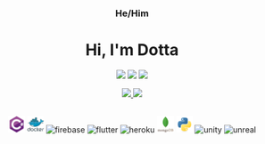 <h3 align="center">He/Him</h3>
<!-- <div align="center">
<img src="https://media.discordapp.net/attachments/989556492095078431/989556589285478480/logo_Circulo.png?width=676&height=676" alt="csharp" width="120" height="120"/>
</div> -->
<h1 align="center">Hi, I'm Dotta</h1>
<p align="center">
<a href="mailto:md.correa+contact@outlook.com"><img src="https://img.shields.io/badge/-Email-06283D?logo=Mail.Ru&amp;logoColor=white"></a>
<a href="https://linkedin.com/in/mdotta"><img src="https://img.shields.io/badge/-LinkedIn-%230077B5?logo=LinkedIn&amp;logoColor=white" style="max-width: 100%;"></a>
<a href="https://twitter.com/@callmedotta"><img src="https://img.shields.io/badge/-Twitter-1DA1F2?logo=Twitter&amp;logoColor=white" style="max-width: 100%;"></a>
</p>
<div align="center">
  <a href="https://github.com/mdotta">
  <img height="180em" src="https://github-readme-stats.vercel.app/api?username=mdotta&show_icons=true&theme=tokyonight&include_all_commits=true&count_private=true"/>
  <img height="180em" src="https://github-readme-stats.vercel.app/api/top-langs/?username=mdotta&layout=compact&langs_count=7&theme=tokyonight"/>
  </a>
</div>
<br/>
<p align="center"> 
<img src="https://raw.githubusercontent.com/devicons/devicon/master/icons/csharp/csharp-original.svg" alt="csharp" width="30" height="30"/>
<img src="https://raw.githubusercontent.com/devicons/devicon/master/icons/docker/docker-original-wordmark.svg" alt="docker" width="30" height="30"/>
<img src="https://www.vectorlogo.zone/logos/firebase/firebase-icon.svg" alt="firebase" width="30" height="30"/>
<img src="https://www.vectorlogo.zone/logos/flutterio/flutterio-icon.svg" alt="flutter" width="30" height="30"/>
<img src="https://www.vectorlogo.zone/logos/heroku/heroku-icon.svg" alt="heroku" width="30" height="30"/>
<img src="https://raw.githubusercontent.com/devicons/devicon/master/icons/mongodb/mongodb-original-wordmark.svg" alt="mongodb" width="30" height="30"/>
<img src="https://raw.githubusercontent.com/devicons/devicon/master/icons/python/python-original.svg" alt="python" width="30" height="30"/>
<img src="https://www.vectorlogo.zone/logos/unity3d/unity3d-icon.svg" alt="unity" width="30" height="30"/>
<img src="https://raw.githubusercontent.com/kenangundogan/fontisto/036b7eca71aab1bef8e6a0518f7329f13ed62f6b/icons/svg/brand/unreal-engine.svg" alt="unreal" width="30" height="30"/>
</p>




